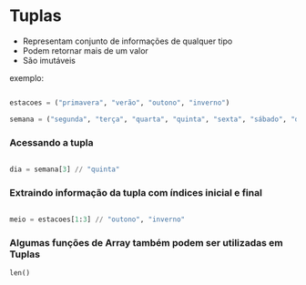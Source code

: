 # Tuplas

* Representam conjunto de informações de qualquer tipo
* Podem retornar mais de um valor
* São imutáveis

exemplo:

``` python

estacoes = ("primavera", "verão", "outono", "inverno")

semana = ("segunda", "terça", "quarta", "quinta", "sexta", "sábado", "domingo")

```

### Acessando a tupla

``` python

dia = semana[3] // "quinta"

```

### Extraindo informação da tupla com índices inicial e final

``` python

meio = estacoes[1:3] // "outono", "inverno"

```

### Algumas funções de **Array** também podem ser utilizadas em **Tuplas**

    len()
